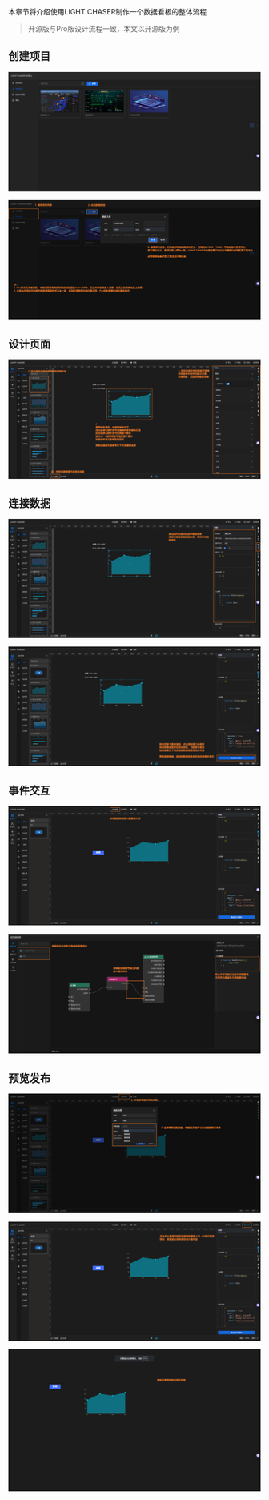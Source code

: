 本章节将介绍使用LIGHT CHASER制作一个数据看板的整体流程

> 开源版与Pro版设计流程一致，本文以开源版为例

## 创建项目

![首页.png](首页.png)

![创建项目.png](创建项目.png)

## 设计页面

![设计页面.png](设计页面.png)

## 连接数据

![接入数据.png](接入数据.png)

![测试数据源.png](测试数据源.png)

## 事件交互

![进入蓝图.png](进入蓝图.png)

![设计蓝图事件.png](设计蓝图事件.png)

## 预览发布

![自动适配.png](自动适配.png)

![保存项目.png](保存项目.png)

![预览.png](预览.png)